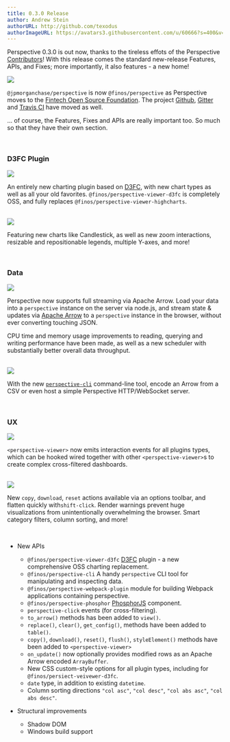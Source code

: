 ```yaml
---
title: 0.3.0 Release
author: Andrew Stein
authorURL: http://github.com/texodus
authorImageURL: https://avatars3.githubusercontent.com/u/60666?s=400&v=4
---
```


Perspective 0.3.0 is out now, thanks to the tireless effots of the Perspective
[Contributors](https://github.com/jpmorganchase/perspective/graphs/contributors)!
With this release comes the standard new-release Features, APIs, and Fixes;
more importantly, it also features - a new home!

<!--truncate-->

<style>.post img {width:300px;float:left;padding-right:30px;padding-bottom:20px;display:inline-block}img:</style>

<img src="../../../../img/2019-06-10-v0.3.0-release/finos.png"></img>

`@jpmorganchase/perspective` is now `@finos/perspective` as Perspective moves to the
[Fintech Open Source Foundation](https://www.finos.org/). The project [Github](https://github.com/finos/perspective/),
[Gitter]() and [Travis CI](https://travis-ci.org/finos/perspective/) have moved as well.

... of course, the Features, Fixes and APIs are really important too. So 
much so that they have their own section. 

<br style="clear:both;" />

### D3FC Plugin

<img src="../../../../img/2019-06-10-v0.3.0-release/d3fc.png"></img>

An entirely new charting plugin based on [D3FC](https://d3fc.io/), with new
chart types as well as all your old favorites.  `@finos/perspective-viewer-d3fc` is
completely OSS, and fully replaces `@finos/perspective-viewer-highcharts`.

<br style="clear:both;" />
<img src="../../../../img/2019-06-10-v0.3.0-release/d3fc2.png"></img>

Featuring new charts like Candlestick, as well as new zoom interactions, resizable
and repositionable legends, multiple Y-axes, and more!

<br style="clear:both;" />

### Data

<img src="../../../../img/2019-06-10-v0.3.0-release/performance2.png"></img>

Perspective now supports full streaming via Apache Arrow.  Load your data into
a `perspective` instance on the server via node.js, and stream state & updates via
[Apache Arrow]() to a `perspective` instance in the browser, without ever
converting touching JSON.

CPU time and memory usage improvements to reading, 
querying and writing performance have been made, as well
as a new scheduler with substantially better overall data throughput.

<br style="clear:both;" />
<img src="../../../../img/2019-06-10-v0.3.0-release/performance.png"></img>

With the new [`perspective-cli`]() command-line tool, encode an Arrow from a CSV
or even host a simple Perspective HTTP/WebSocket server.

<br style="clear:both;" />

### UX

<img src="../../../../img/2019-06-10-v0.3.0-release/linked.png"></img>

`<perspective-viewer>` now emits interaction events for all plugins types, which
can be hooked wired together with other `<perspective-viewer>`s to create
complex cross-filtered dashboards.

<br style="clear:both;" />
<img src="../../../../img/2019-06-10-v0.3.0-release/warning.png"></img>

New `copy`, `download`, `reset` actions available via an options toolbar, and 
flatten quickly with`shift-click`.  Render warnings prevent huge visualizations 
from unintentionally overwhelming the browser.  Smart category filters, column 
sorting, and more!

<br style="clear:both;" />

* New APIs
   * `@finos/perspective-viewer-d3fc`  [D3FC]() plugin - a new comprehensive OSS charting replacement.
   * `@finos/perspective-cli` A handy `perspective` CLI tool for manipulating and inspecting data.
   * `@finos/perspective-webpack-plugin` module for building Webpack applications containing perspective.
   * `@finos/perspective-phosphor`  [PhosphorJS]() component.
   * `perspective-click` events (for cross-filtering).
   * `to_arrow()` methods has been added to `view()`.
   * `replace()`, `clear()`, `get_config()`, methods have been added to `table()`.
   * `copy()`, `download()`, `reset()`, `flush()`, `styleElement()` methods have been added to `<perspective-viewer>`
   * `on_update()` now optionally provides modified rows as an Apache Arrow encoded `ArrayBuffer`.
   * New CSS custom-style options for all plugin types, including for `@finos/persiect-veivewer-d3fc`.
   * `date` type, in addition to existing `datetime`.
   * Column sorting directions `"col asc"`, `"col desc"`, `"col abs asc"`, `"col abs desc"`.

* Structural improvements
   * Shadow DOM
   * Windows build support